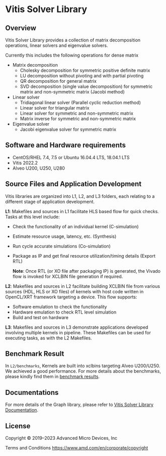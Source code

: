 # Vitis Solver Library

## Overview

Vitis Solver Library provides a collection of matrix decomposition operations, linear solvers and eigenvalue solvers.

Currently this includes the following operations for dense matrix
  - Matrix decomposition
    * Cholesky decomposition for symmetric positive definite matrix
    * LU decomposition without pivoting and with partial pivoting
    * QR decomposition for general matrix
    * SVD decomposition (single value decomposition) for symmetric matrix and non-symmetric matrix (Jacobi method)
  - Linear solver
    * Tridiagonal linear solver (Parallel cyclic reduction method)
    * Linear solver for triangular matrix
    * Linear solver for symmetric and non-symmetric matrix
    * Matrix inverse for symmetric and non-symmetric matrix
  - Eigenvalue solver
    * Jacobi eigenvalue solver for symmetric matrix

## Software and Hardware requirements
  - CentOS/RHEL 7.4, 7.5 or Ubuntu 16.04.4 LTS, 18.04.1 LTS
  - Vitis 2022.2
  - Alveo U200, U250, U280

## Source Files and Application Development
Vitis libraries are organized into L1, L2, and L3 folders, each relating to a different stage of application development.

**L1**:
      Makefiles and sources in L1 facilitate HLS based flow for quick checks. Tasks at this level include:

* Check the functionality of an individual kernel (C-simulation)
* Estimate resource usage, latency, etc. (Synthesis)
* Run cycle accurate simulations (Co-simulation)
* Package as IP and get final resource utilization/timing details (Export RTL)
       
	**Note**:  Once RTL (or XO file after packaging IP) is generated, the Vivado flow is invoked for XCLBIN file generation if required.

**L2**: Makefiles and sources in L2 facilitate building XCLBIN file from various sources (HDL, HLS or XO files) of kernels with host code written in OpenCL/XRT framework targeting a device. This flow supports:

* Software emulation to check the functionality
* Hardware emulation to check RTL level simulation
* Build and test on hardware

**L3**: Makefiles and sources in L3 demonstrate applications developed involving multiple kernels in pipeline. These Makefiles can be used for executing tasks, as with the L2 Makefiles.

## Benchmark Result
In `L2/benchmarks`, Kernels are built into xclbins targeting Alveo U200/U250. We achieved a good performance. For more details about the benchmarks, please kindly find them in [benchmark results](https://docs.xilinx.com/r/en-US/Vitis_Libraries/solver/benchmark.html).
  
## Documentations
For more details of the Graph library, please refer to [Vitis Solver Library Documentation](https://docs.xilinx.com/r/en-US/Vitis_Libraries/solver/index.html).

## License

 Copyright © 2019–2023 Advanced Micro Devices, Inc

Terms and Conditions <https://www.amd.com/en/corporate/copyright>
